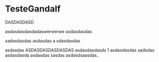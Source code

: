 # TesteGandalf

DASDASDASD

asdasdasdasdadaswerwerwe asdasdasdas

sadasdasdas
asdasdas
a
sdasdasdas

asdasdas
ASDASDASDASDASDAS
asdasdasdasds
1
asdasdasdas
sadsdas
asdasdasda
asdasdas
sasdas
asdasdsaasdas..
